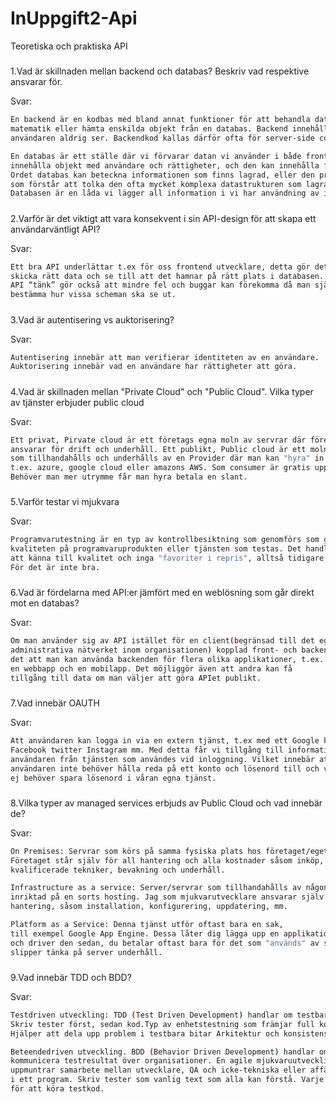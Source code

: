 
# InUppgift2-Api
Teoretiska och praktiska API

#####
1.Vad är skillnaden mellan backend och databas? Beskriv vad respektive ansvarar för.

Svar:
 
```sh
En backend är en kodbas med bland annat funktioner för att behandla data. Den kan räkna ut 
matematik eller hämta enskilda objekt från en databas. Backend innehåller alltid kod 
användaren aldrig ser. Backendkod kallas därför ofta för server-side code

En databas är ett ställe där vi förvarar datan vi använder i både frontend och backend, den kan 
innehålla objekt med användare och rättigheter, och den kan innehålla filmer och bilder. 
Ordet databas kan beteckna informationen som finns lagrad, eller den programvara (databashanterare) 
som förstår att tolka den ofta mycket komplexa datastrukturen som lagras på hårddisken.
Databasen är en låda vi lägger all information i vi har användning av i framtiden.
```
#####
2.Varför är det viktigt att vara konsekvent i sin API-design för att skapa ett användarväntligt API?

Svar:
```sh
Ett bra API underlättar t.ex för oss frontend utvecklare, detta gör det lättare att hämta och 
skicka rätt data och se till att det hamnar på rätt plats i databasen. Ett bra och konsekvent 
API “tänk” gör också att mindre fel och buggar kan förekomma då man själv kan 
bestämma hur vissa scheman ska se ut.
```
#####
3.Vad är autentisering vs auktorisering?

Svar:

```sh
Autentisering innebär att man verifierar identiteten av en användare.
Auktorisering innebär vad en användare har rättigheter att göra.
```
#####
4.Vad är skillnaden mellan "Private Cloud" och "Public Cloud". Vilka typer av 
tjänster erbjuder public cloud

Svar:

```sh
Ett privat, Pirvate cloud är ett företags egna moln av servrar där företaget själv 
ansvarar för drift och underhåll. Ett publikt, Public cloud är ett moln av servrar 
som tillhandahålls och underhålls av en Provider där man kan "hyra" in sig, såsom 
t.ex. azure, google cloud eller amazons AWS. Som consumer är gratis upp till 512gb. 
Behöver man mer utrymme får man hyra betala en slant.
```
#####
5.Varför testar vi mjukvara

Svar:

```sh
Programvarutestning är en typ av kontrollbesiktning som genomförs som ger information om 
kvaliteten på programvaruprodukten eller tjänsten som testas. Det handlar om kontroll, 
att känna till kvalitet och inga "favoriter i repris", alltså tidigare kända fel. 
För det är inte bra.
```

#####
6.Vad är fördelarna med API:er jämfört med en weblösning som går direkt mot en databas?

Svar:
```sh
Om man använder sig av API istället för en client(begränsad till det egna ex 
administrativa nätverket inom organisationen) kopplad front- och backend betyder 
det att man kan använda backenden för flera olika applikationer, t.ex. 
en webbapp och en mobilapp. Det möjliggör även att andra kan få 
tillgång till data om man väljer att göra APIet publikt.

```
#####
7.Vad innebär OAUTH

Svar:

```sh
Att användaren kan logga in via en extern tjänst, t.ex med ett Google konto, 
Facebook twitter Instagram mm. Med detta får vi tillgång till information om 
användaren från tjänsten som användes vid inloggning. Vilket innebär att 
användaren inte behöver hålla reda på ett konto och lösenord till och vi 
ej behöver spara lösenord i våran egna tjänst. 
```

#####
8.Vilka typer av managed services erbjuds av Public Cloud och vad innebär de?

Svar:

```sh
On Premises: Servrar som körs på samma fysiska plats hos företaget/eget ägande. 
Företaget står själv för all hantering och alla kostnader såsom inköp, 
kvalificerade tekniker, bevakning och underhåll.

Infrastructure as a service: Server/servrar som tillhandahålls av någon annan som 
inriktad på en sorts hosting. Jag som mjukvarutvecklare ansvarar själv för all kod 
hantering, såsom installation, konfigurering, uppdatering, mm.

Platform as a Service: Denna tjänst utför oftast bara en sak, 
till exempel Google App Engine. Dessa låter dig lägga upp en applikation på molnet 
och driver den sedan, du betalar oftast bara för det som "används" av servern och 
slipper tänka på server underhåll.
```
#####
9.Vad innebär TDD och BDD?

Svar:
```sh
Testdriven utveckling: TDD (Test Driven Development) handlar om testbarhet och täckning.
Skriv tester först, sedan kod.Typ av enhetstestning som främjar full kodtäckning. 
Hjälper att dela upp problem i testbara bitar Arkitektur och konsistens som en eftertanke.

Beteendedriven utveckling. BDD (Behavior Driven Development) handlar om att kunna 
kommunicera testresultat över organisationer. En agile mjukvaruutvecklingsprocess som 
uppmuntrar samarbete mellan utvecklare, QA och icke-tekniska eller affärsdeltagare 
i ett program. Skriv tester som vanlig text som alla kan förstå. Varje textrad analyseras 
för att köra testkod.
```
